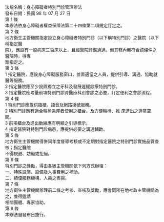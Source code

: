 法規名稱：身心障礙者特別門診管理辦法  
發布日期：民國 98 年 07 月 27 日  
第 1 條  
本辦法依身心障礙者權益保障法第二十四條第二項規定訂定之。  
第 2 條  
地方衛生主管機關指定設立身心障礙者特別門診（以下稱特別門診）之醫院（以下稱指定醫  
院），應設有一般病床三百床以上，且經醫院評鑑通過。但其轄內無符合該條件之醫院時，得專  
案指定之。  
第 3 條  
1 指定醫院，應設身心障礙服務窗口，並置適當之人員，提供引導、溝通、協助就醫等服務。  
2 指定醫院應至少設置獨立之牙科及發展遲緩診療特別門診。  
3 指定醫院應考量前項特別門診跨醫療科別會診之必要，訂定便利之會診流程。  
第 4 條  
1 特別門診應提供臨櫃、語音及網路掛號服務。  
2 特別門診應有適合輪椅乘座者使用之櫃台，及方便輪椅、推 床進出之適當空間。  
3 前項櫃台及進出動線應有明顯之引導標示。  
4 指定醫院對特別門診病患，應提供必要之溝通輔助。  
第 5 條  
地方衛生主管機關得併同年度督導考核或不定期對指定醫院之特別門診實施品質查核；指定醫院  
不得規避、妨礙或拒絕。  
第 6 條  
特別門診之獎勵，得由各級主管機關依下列方式辦理：  
一、特殊設施、設備及人事費用之補助。  
二、績優服務機構、人員之表揚。  
第 7 條  
地方衛生主管機關辦理前二條之考核、查核及獎勵，應會同所在地社政主管機關為之，並得邀請  
相關團體、專家協助。  
第 8 條  
本辦法自發布日施行。  


